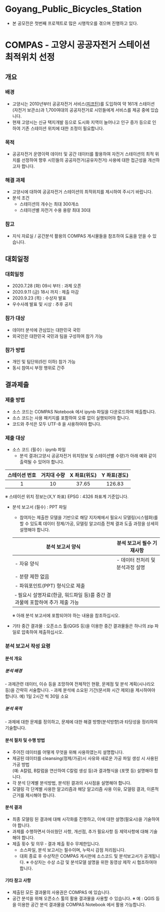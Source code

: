 # Goyang_Public_Bicycles_Station
- 본 공모전은 첫번째 프로젝트로 많은 시행착오를 겪으며 진행하고 있다.

# COMPAS - 고양시 공공자전거 스테이션 최적위치 선정
## 개요
### 배경
- 고양시는 2010년부터 공공자전거 서비스([피프틴](https://www.fifteenlife.com))를 도입하여 약 161개 스테이션(자전거 보관소)과 1,700여대의 공공자전거로 시민들에게 서비스를 제공 중에 있습니다.
- 현재 고양시는 신규 택지개발 등으로 도시화 지역이 늘어나고 인구 증가 등으로 인하여 기존 스테이션 위치에 대한 조정이 필요합니다.
### 목적
- 공공자전거 운영이력 데이터 및 공간 데이터를 활용하여 자전거 스테이션의 최적 위치를 선정하여 향후 시민들의 공공자전거(공유자전거) 사용에 대한 접근성을 개선하고자 합니다.
### 해결 과제
- 고양시에 대하여 공공자전거 스테이션의 최적위치를 제시하여 주시기 바랍니다.
- 분석 조건
  - 스테이션의 개수는 최대 300개소
  - 스테이션별 자전거 수용 용량 최대 30대
### 참고
- 지식 자료실 / 공간분석 활용의 COMPAS 게시물들을 참조하여 도움을 얻을 수 있습니다.

## 대회일정
### 대회일정
- 2020.7.28 (화) 09시 부터 : 과제 오픈
- 2020.9.11 (금) 18시 까지 : 제출 마감
- 2020.9.23 (목) : 수상자 발표
- 우수사례 발표 및 시상 : 추후 공지
### 참가 대상
- 데이터 분석에 관심있는 대한민국 국민
- 외국인은 대한민국 국민과 팀을 구성하여 참가 가능
### 참가 방법
- 개인 및 팀단위(5인 이하) 참가 가능
- 동시 참여시 부정 행위로 간주

## 결과제출
### 제출 방법
- 소스 코드는 COMPAS Notebook 에서 ipynb 파일을 다운로드하여 제출합니다.
- 소스 코드는 사용 패키지를 포함하여 오류 없이 실행되어야 합니다.
- 코드와 주석은 모두 UTF-8 을 사용하여야 합니다.
### 제출 대상
- 소스 코드 (필수) : ipynb 파일
  - 분석 결과(고양시 공공자전거 위치정보 및 스테이션별 수량)가 아래 예와 같이 출력될 수 있어야 합니다.
  
| 스테이션 번호 | 거치대 수량 | X 좌표(위도) | Y 좌표(경도) |
|:-------------:|:-----------:|:------------:|:------------:|
|       1       |      10     |     37.65    |    126.83    |

  ※ 스테이션 위치 정보는(X,Y 좌표) EPSG : 4326 좌표계 기준입니다.
- 분석 보고서 (필수) : PPT 파일
  - 참여자는 제출한 모델을 기반으로 해당 지자체에서 필요시 모델링(시스템화)를 할 수 있도록
  데이터 정제/가공, 모델링 알고리즘 전체 결과 도출 과정을 상세히 설명해야 합니다.
  
  | 분석 보고서 양식	|   분석 보고서 필수 기재사항   |
  |-----------------|-----------------------------|
  |- 자유 양식      |- 데이터 전처리 및 분석과정 설명|
  |- 분량 제한 없음  |                             |
  |- 파워포인트(PPT) 형식으로 제출 |                |
  | ‑ 필요시 설명자료(한글, 워드파일 등)를 중간 결과물에 포함하여 추가 제출 가능 | |
  
  ※ 아래 분석 보고서에 포함되어야 하는 내용을 참조하십시오.
- 기타 중간 결과물 : 오픈소스 툴(QGIS 등)을 이용한 중간 결과물들은 하나의 zip 파일로 압축하여 제출하십시오.

### 분석 보고서 작성 요령
#### 분석 개요
##### 분석 배경
‑ 과제관련 데이터, 이슈 등을 조망하여 전체적인 현황, 문제점 및 분석 계획(시나리오 등)을 간략히 서술합니다.
‑ 과제 분석에 소요된 기간(문서화 시간 제외)을 제시하여야 합니다.
예) 1일 2시간 씩 30일 소요
##### 분석 목적
‑ 과제에 대한 문제를 정의하고, 문제에 대한 해결 방향(분석방향)과 타당성을 정리하여 기술합니다.
#### 분석 절차 및 수행 방법
- 주어진 데이터를 어떻게 무엇을 위해 사용하였는지 설명합니다.
- 제공된 데이터를 cleansing(정제/가공)시 사유와 새로운 가공 파일 생성 시 사용된 가공 방법\
  (예: A칼럼, B칼럼을 연산하여 C칼럼 생성 등)과 결과형식을 (포맷 등) 설명해야 합니다.
- 각 분석 단계별 분석방법, 분석된 결과의 시사점을 설명해야 합니다.
- 모델링 각 단계별 사용한 알고리즘과 해당 알고리즘 사용 이유, 모델링 결과, 이론적 근거를 제시해야 합니다.
#### 분석 결과
- 최종 모델링 된 결과에 대해 시각화를 진행하고, 이에 대한 설명(필요시)을 기술하여야 합니다.
- 과제를 수행하면서 아쉬웠던 사항, 개선점, 추가 필요사항 등 제약사항에 대해 기술해야 합니다.
- 제출 횟수 및 의무
  ‑ 결과 제출 횟수 무제한입니다.
  - 소스파일, 분석 보고서는 필수이며, 누락시 감점 처리됩니다.
  - 대회 종료 후 수상작은 COMPAS 게시판에 소스코드 및 분석보고서가 공개됩니다. 
  ※ 수상자는 수상 소감 및 분석모델 설명을 위한 동영상 제작 시 협조하여야 합니다.
#### 기타 참고 사항
- 제출된 모든 결과물의 사용권은 COMPAS 에 있습니다.
- 공간 분석을 위해 오픈소스 툴의 활용 결과물을 사용할 수 있습니다.
※ 예 : QGIS 등을 이용한 공간 분석 결과물을 COMPAS Notebook 에서 활용 가능합니다.

